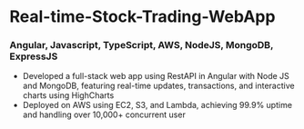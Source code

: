 # Real-time-Stock-Trading-WebApp

### Angular, Javascript, TypeScript, AWS, NodeJS, MongoDB, ExpressJS

- Developed a full-stack web app using RestAPI in Angular with Node JS and MongoDB, featuring real-time
updates, transactions, and interactive charts using HighCharts
- Deployed on AWS using EC2, S3, and Lambda, achieving 99.9% uptime and handling over 10,000+ concurrent user

